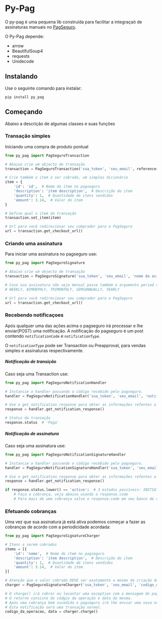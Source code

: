 # Py-Pag

O py-pag é uma pequena lib construída para facilitar a integraçaõ de assinaturas manuais no [PagSeguro](pagseguro.uol.com.br).

O Py-Pag depende:
* arrow
* BeautifulSoup4
* requests
* Unidecode

## Instalando

Use o seguinte comando para instalar:

`pip install py_pag`

## Começando

Abaixo a descrição de algumas classes e suas funções

### Transação simples

Iniciando uma compra de produto pontual

```python
from py_pag import PagSeguroTransaction

# Abaixo crie um objecto de transação
transaction = PagSeguroTransaction('sua_token', 'seu_email', reference='Referencia de seu sistema')

# Crie também o item a ser cobrado, um simples dicionário
item = {
    'id': 'id',  # Nome do item no pagseguro
    'description': 'item description',  # Descrição do item
    'quantity': 1,  # Quantidade de itens vendidos
    'amount': 3.14,  # Valor do item
}

# Define qual o item da transação
transaction.set_item(item)

# Url para você redirecionar seu comprador para o PagSeguro
url = transaction.get_checkout_url()
```

### Criando uma assinatura

Para iniciar uma assinatura no pagseguro use:


```python
from py_pag import PagSeguroSignature

# Abaixo crie um objecto de transação
transaction = PagSeguroSignature('sua_token', 'seu_email', 'nome da asisnatura', 'descricao', price=3.14, reference='Referencia de seu sistema')

# Caso sua assinatura não seja mensal passe também o argumento period com uma das opções:
# WEEKLY, BIMONTHLY, TRIMONTHLY, SEMIANNUALLY, YEARLY

# Url para você redirecionar seu comprador para o PagSeguro
url = transaction.get_checkout_url()
```

### Recebendo notificaçoes

Após qualquer uma das ações acima o pagseguro irá processar e lhe enviar(POST) uma notificação.
A notificação do pagseguro é um post contendo `notificationCode` e `notificationType`.

O `notificationType` pode ser Transaction ou Preapproval, para vendas simples e assinaturas respectivamente.

##### Notificação de transição

Caso seja uma Transaction use:

```python
from py_pag import PagSeguroNotificationHandler

# Instancie o handler passando o código recebido pelo pagseguro.
handler = PagSeguroNotificationHandler('sua_token', 'seu_email', 'notificationCode')

# Use o get_notification_response para obter as informações refentes a essa transação
response = handler.get_notification_response()

# Status da transação
response.status  # 'Paga'
```

##### Notificação de assinatura

Caso seja uma assinatura use:

```python
from py_pag import PagSeguroNotificationSignatureHandler

# Instancie o handler passando o código recebido pelo pagseguro.
handler = PagSeguroNotificationSignatureHandler('sua_token', 'seu_email', 'notificationCode')

# Use o get_notification_response para obter as informações refentes a essa transação
response = handler.get_notification_response()

if response.status.lower() == 'active':  # 3 estados possíveis: INITIATED, PENDING e ACTIVE
    # Faça a cobrança, veja abaixo usando o response.code
    # Para mais de uma cobrança salve o response.code em seu banco de dados
```

### Efetuando cobranças

Uma vez que sua assinatura já está ativa podemos começar a fazer as cobranças de acordo com a periodicidade acordada:


```python
from py_pag import PagSeguroSignatureCharger

# Itens a serem cobrados
items = [{
    'id': 'nome',  # Nome do item no pagseguro
    'description': 'item description',  # Descrição do item
    'quantity': 1,  # Quantidade de itens vendidos
    'amount': 3.14,  # Valor do item
}]

# Atenção que o valor cobrado DEVE ser exatamento o mesmo da criação da assinatura
charger = PagSeguroSignatureCharger('sua_token', 'seu_email', 'codigo_da_assinatura', items)

# O charge() irá cobrar ou levantar uma exception com a mensagem do pagseguro
# O retorno consiste do códgio da operação e data da mesma.
# Após uma cobrança bem sucedida o pagseguro irá lhe enviar uma nova notificação indicando que algo foi pago
# Esta notificação será uma transação normal.
codigo_da_operacao, data = charger.charge()
```
